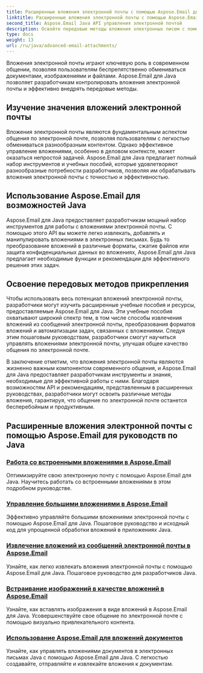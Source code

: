 ```yaml
---
title: Расширенные вложения электронной почты с помощью Aspose.Email для Java
linktitle: Расширенные вложения электронной почты с помощью Aspose.Email для Java
second_title: Aspose.Email Java API управления электронной почтой
description: Освойте передовые методы вложения электронных писем с помощью Aspose.Email для Java. Изучите руководства по эффективной работе с вложениями.
type: docs
weight: 13
url: /ru/java/advanced-email-attachments/
---
```


Вложения электронной почты играют ключевую роль в современном общении, позволяя пользователям беспрепятственно обмениваться документами, изображениями и файлами. Aspose.Email для Java позволяет разработчикам контролировать вложения электронной почты и эффективно внедрять передовые методы.

## Изучение значения вложений электронной почты

Вложения электронной почты являются фундаментальным аспектом общения по электронной почте, позволяя пользователям с легкостью обмениваться разнообразным контентом. Однако эффективное управление вложениями, особенно в деловом контексте, может оказаться непростой задачей. Aspose.Email для Java предлагает полный набор инструментов и учебных пособий, которые удовлетворяют разнообразные потребности разработчиков, позволяя им обрабатывать вложения электронной почты с точностью и эффективностью.

## Использование Aspose.Email для возможностей Java

Aspose.Email для Java предоставляет разработчикам мощный набор инструментов для работы с вложениями электронной почты. С помощью этого API вы можете легко извлекать, добавлять и манипулировать вложениями в электронных письмах. Будь то преобразование вложений в различные форматы, сжатие файлов или защита конфиденциальных данных во вложениях, Aspose.Email для Java предлагает необходимые функции и рекомендации для эффективного решения этих задач.

## Освоение передовых методов прикрепления

Чтобы использовать весь потенциал вложений электронной почты, разработчики могут изучить расширенные учебные пособия и ресурсы, предоставляемые Aspose.Email для Java. Эти учебные пособия охватывают широкий спектр тем, в том числе способы извлечения вложений из сообщений электронной почты, преобразования форматов вложений и автоматизации задач, связанных с вложениями. Следуя этим пошаговым руководствам, разработчики смогут научиться управлять вложениями электронной почты, улучшая общее качество общения по электронной почте.

В заключение отметим, что вложения электронной почты являются жизненно важным компонентом современного общения, и Aspose.Email для Java предоставляет разработчикам инструменты и знания, необходимые для эффективной работы с ними. Благодаря возможностям API и рекомендациям, представленным в расширенных руководствах, разработчики могут освоить различные методы вложения, гарантируя, что общение по электронной почте останется бесперебойным и продуктивным.

## Расширенные вложения электронной почты с помощью Aspose.Email для руководств по Java
### [Работа со встроенными вложениями в Aspose.Email](./working-with-inline-attachments/)
Оптимизируйте свою электронную почту с помощью Aspose.Email для Java. Научитесь работать со встроенными вложениями в этом подробном руководстве.
### [Управление большими вложениями в Aspose.Email](./managing-large-attachments/)
Эффективно управляйте большими вложениями электронной почты с помощью Aspose.Email для Java. Пошаговое руководство и исходный код для упрощенной обработки вложений в приложениях Java.
### [Извлечение вложений из сообщений электронной почты в Aspose.Email](./extracting-attachments-from-email-messages/)
Узнайте, как легко извлекать вложения электронной почты с помощью Aspose.Email для Java. Пошаговое руководство для разработчиков Java.
### [Встраивание изображений в качестве вложений в Aspose.Email](./embedding-images-as-attachments/)
Узнайте, как вставлять изображения в виде вложений в Aspose.Email для Java. Усовершенствуйте свое общение по электронной почте с помощью визуально привлекательного контента.
### [Использование Aspose.Email для вложений документов](./using-aspose-email-for-document-attachments/)
Узнайте, как управлять вложениями документов в электронных письмах Java с помощью Aspose.Email для Java. С легкостью создавайте, отправляйте и извлекайте вложения к документам.